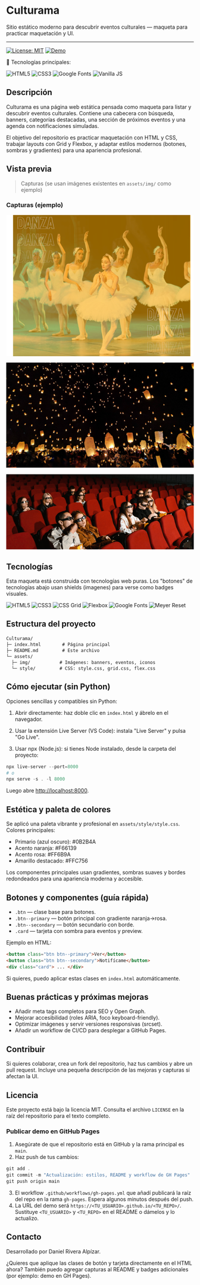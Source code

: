 # Culturama

Sitio estático moderno para descubrir eventos culturales — maqueta para practicar maquetación y UI.

---

[![License: MIT](https://img.shields.io/badge/License-MIT-yellow.svg)](LICENSE)
[![Demo](https://img.shields.io/badge/Demo-GitHub%20Pages-blue?style=for-the-badge)](https://dany1986-dra.github.io/Culturama/)

<!-- Badges de tecnologías -->

:rocket: Tecnologías principales:

![HTML5](https://img.shields.io/badge/HTML5-%23E34F26.svg?style=for-the-badge&logo=html5&logoColor=white) ![CSS3](https://img.shields.io/badge/CSS3-%231572B6.svg?style=for-the-badge&logo=css3&logoColor=white) ![Google Fonts](https://img.shields.io/badge/Google%20Fonts-typography-blue?style=for-the-badge&logo=google) ![Vanilla JS](https://img.shields.io/badge/Vanilla-JS-lightgrey?style=for-the-badge&logo=javascript)

## Descripción

Culturama es una página web estática pensada como maqueta para listar y descubrir eventos culturales. Contiene una cabecera con búsqueda, banners, categorías destacadas, una sección de próximos eventos y una agenda con notificaciones simuladas.

El objetivo del repositorio es practicar maquetación con HTML y CSS, trabajar layouts con Grid y Flexbox, y adaptar estilos modernos (botones, sombras y gradientes) para una apariencia profesional.

## Vista previa

> Capturas (se usan imágenes existentes en `assets/img/` como ejemplo)

### Capturas (ejemplo)

![Banner principal](assets/img/banner1.png)

![Evento de ejemplo](assets/img/evento-1.png)

![Agenda (ejemplo)](assets/img/agenda-1.png)

## Tecnologías

Esta maqueta está construida con tecnologías web puras. Los "botones" de tecnologías abajo usan shields (imagenes) para verse como badges visuales.

![HTML5](https://img.shields.io/badge/-HTML5-orange?style=for-the-badge&logo=html5) ![CSS3](https://img.shields.io/badge/-CSS3-blue?style=for-the-badge&logo=css3) ![CSS Grid](https://img.shields.io/badge/-CSS%20Grid-%237F8FFE?style=for-the-badge) ![Flexbox](https://img.shields.io/badge/-Flexbox-%2356B78C?style=for-the-badge) ![Google Fonts](https://img.shields.io/badge/-Google%20Fonts-4285F4?style=for-the-badge&logo=google) ![Meyer Reset](https://img.shields.io/badge/-Meyer%20Reset-%23D9D9D9?style=for-the-badge)

## Estructura del proyecto

```text
Culturama/
├─ index.html        # Página principal
├─ README.md         # Este archivo
└─ assets/
  ├─ img/           # Imágenes: banners, eventos, iconos
  └─ style/         # CSS: style.css, grid.css, flex.css
```

## Cómo ejecutar (sin Python)

Opciones sencillas y compatibles sin Python:

1. Abrir directamente: haz doble clic en `index.html` y ábrelo en el navegador.

2. Usar la extensión Live Server (VS Code): instala "Live Server" y pulsa "Go Live".

3. Usar npx (Node.js): si tienes Node instalado, desde la carpeta del proyecto:

```powershell
npx live-server --port=8000
# o
npx serve -s . -l 8000
```

Luego abre [http://localhost:8000](http://localhost:8000).

## Estética y paleta de colores

Se aplicó una paleta vibrante y profesional en `assets/style/style.css`. Colores principales:

- Primario (azul oscuro): #0B2B4A
- Acento naranja: #F66139
- Acento rosa: #FF6B9A
- Amarillo destacado: #FFC756

Los componentes principales usan gradientes, sombras suaves y bordes redondeados para una apariencia moderna y accesible.

## Botones y componentes (guía rápida)

- `.btn` — clase base para botones.
- `.btn--primary` — botón principal con gradiente naranja→rosa.
- `.btn--secondary` — botón secundario con borde.
- `.card` — tarjeta con sombra para eventos y preview.

Ejemplo en HTML:

```html
<button class="btn btn--primary">Ver</button>
<button class="btn btn--secondary">Notifícame</button>
<div class="card"> ... </div>
```

Si quieres, puedo aplicar estas clases en `index.html` automáticamente.

## Buenas prácticas y próximas mejoras

- Añadir meta tags completos para SEO y Open Graph.
- Mejorar accesibilidad (roles ARIA, foco keyboard-friendly).
- Optimizar imágenes y servir versiones responsivas (srcset).
- Añadir un workflow de CI/CD para desplegar a GitHub Pages.

## Contribuir

Si quieres colaborar, crea un fork del repositorio, haz tus cambios y abre un pull request. Incluye una pequeña descripción de las mejoras y capturas si afectan la UI.

## Licencia

Este proyecto está bajo la licencia MIT. Consulta el archivo `LICENSE` en la raíz del repositorio para el texto completo.

### Publicar demo en GitHub Pages

1. Asegúrate de que el repositorio está en GitHub y la rama principal es `main`.
2. Haz push de tus cambios:

```powershell
git add .
git commit -m "Actualización: estilos, README y workflow de GH Pages"
git push origin main
```

3. El workflow `.github/workflows/gh-pages.yml` que añadí publicará la raíz del repo en la rama `gh-pages`. Espera algunos minutos después del push.
4. La URL del demo será `https://<TU_USUARIO>.github.io/<TU_REPO>/`. Sustituye `<TU_USUARIO>` y `<TU_REPO>` en el README o dámelos y lo actualizo.

## Contacto

Desarrollado por Daniel Rivera Alpízar.

¿Quieres que aplique las clases de botón y tarjeta directamente en el HTML ahora? También puedo agregar capturas al README y badges adicionales (por ejemplo: demo en GH Pages).

